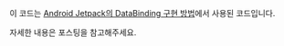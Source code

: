 이 코드는 [Android Jetpack의 DataBinding 구현 방법](https://codechacha.com/ko/android-jetpack-databinding/)에서 사용된 코드입니다.

자세한 내용은 포스팅을 참고해주세요.
